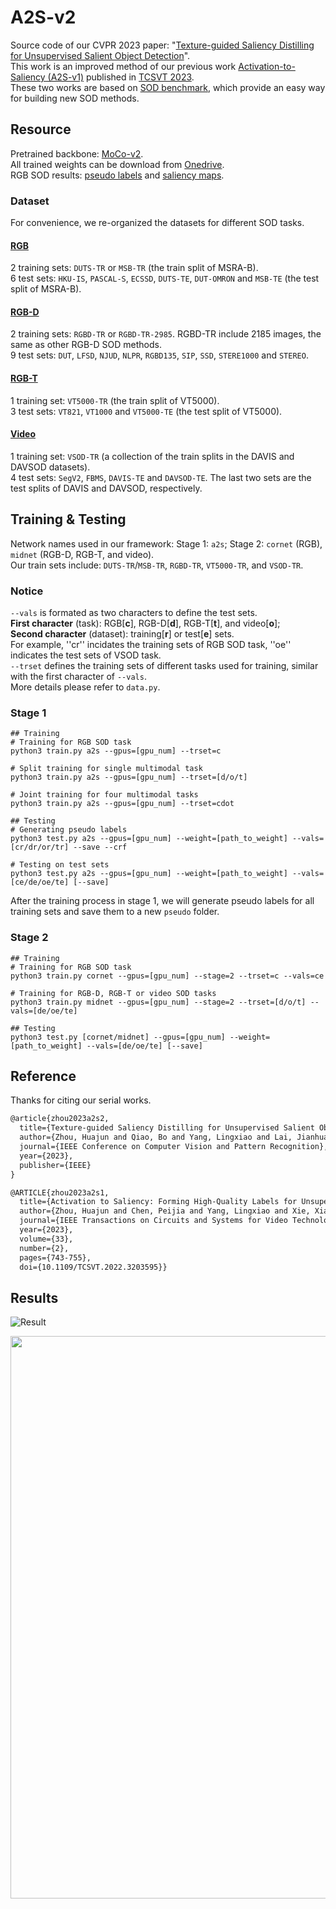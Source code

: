 # A2S-v2

Source code of our CVPR 2023 paper: "[Texture-guided Saliency Distilling for Unsupervised Salient Object Detection](https://arxiv.org/abs/2207.05921)".    
This work is an improved method of our previous work [Activation-to-Saliency (A2S-v1)](https://github.com/moothes/A2S-USOD) published in [TCSVT 2023](https://ieeexplore.ieee.org/document/9875351).  
These two works are based on [SOD benchmark](https://github.com/moothes/SALOD), which provide an easy way for building new SOD methods. 

## Resource
Pretrained backbone: [MoCo-v2](https://github.com/facebookresearch/moco).  
All trained weights can be download from [Onedrive](https://drive.google.com/drive/folders/1noB7bVjqJqFAYQubTLU_tyF6GkgLZT7z?usp=sharing).  
RGB SOD results: [pseudo labels](https://drive.google.com/drive/folders/1agLC1iNoONw008jaqEvfRalrBWFWIAL4?usp=sharing) and [saliency maps](https://drive.google.com/drive/folders/15YOcPQ5vzBqlk50DEEVuBXSo5YzqpT89?usp=sharing).  

 ### Dataset
 For convenience, we re-organized the datasets for different SOD tasks.  
 #### [RGB](https://drive.google.com/file/d/17X4SiSVuBmqkvQJe_ScVARKPM_vgvCOi/view?usp=sharing)
 2 training sets: ```DUTS-TR``` or ```MSB-TR``` (the train split of MSRA-B).  
 6 test sets: ```HKU-IS```, ```PASCAL-S```, ```ECSSD```, ```DUTS-TE```, ```DUT-OMRON``` and ```MSB-TE``` (the test split of MSRA-B).  
 #### [RGB-D](https://drive.google.com/file/d/1mvlkHBqpDal3Ce_gxqZWLzBg4QVWY64U/view?usp=sharing)
 2 training sets: ```RGBD-TR``` or ```RGBD-TR-2985```. RGBD-TR include 2185 images, the same as other RGB-D SOD methods.  
 9 test sets: ```DUT```, ```LFSD```, ```NJUD```, ```NLPR```, ```RGBD135```, ```SIP```, ```SSD```, ```STERE1000``` and ```STEREO```.  
 #### [RGB-T](https://drive.google.com/file/d/1W-jp9dzUJbWrF6PphKeVk8sLOUiuKT56/view?usp=sharing)
 1 training set: ```VT5000-TR``` (the train split of VT5000).  
 3 test sets: ```VT821```, ```VT1000``` and ```VT5000-TE``` (the test split of VT5000).  
 #### [Video](https://drive.google.com/file/d/1xDvoFflPdlhxR1WSEyrT3dBQLjWADujR/view?usp=sharing)
 1 training set: ```VSOD-TR``` (a collection of the train splits in the DAVIS and DAVSOD datasets).  
 4 test sets: ```SegV2```, ```FBMS```, ```DAVIS-TE``` and ```DAVSOD-TE```. The last two sets are the test splits of DAVIS and DAVSOD, respectively.  
 
 
 ## Training & Testing
 Network names used in our framework: Stage 1: ```a2s```; Stage 2: ```cornet``` (RGB), ```midnet``` (RGB-D, RGB-T, and video).  
 Our train sets include: ```DUTS-TR```/```MSB-TR```, ```RGBD-TR```, ```VT5000-TR```, and ```VSOD-TR```.
 
 ### Notice
 ```--vals``` is formated as two characters to define the test sets.   
 **First character** (task): RGB[**c**], RGB-D[**d**], RGB-T[**t**], and video[**o**];   
 **Second character** (dataset): training[**r**] or test[**e**] sets.  
 For example, ''cr'' incidates the training sets of RGB SOD task, ''oe'' indicates the test sets of VSOD task.   
 ```--trset``` defines the training sets of different tasks used for training, similar with the first character of ```--vals```.  
 More details please refer to ```data.py```.
 
 ### Stage 1
 ```
 ## Training
 # Training for RGB SOD task
 python3 train.py a2s --gpus=[gpu_num] --trset=c
 
 # Split training for single multimodal task
 python3 train.py a2s --gpus=[gpu_num] --trset=[d/o/t]
 
 # Joint training for four multimodal tasks
 python3 train.py a2s --gpus=[gpu_num] --trset=cdot
 
 ## Testing
 # Generating pseudo labels
 python3 test.py a2s --gpus=[gpu_num] --weight=[path_to_weight] --vals=[cr/dr/or/tr] --save --crf
 
 # Testing on test sets
 python3 test.py a2s --gpus=[gpu_num] --weight=[path_to_weight] --vals=[ce/de/oe/te] [--save]
 ```
 
 After the training process in stage 1, we will generate pseudo labels for all training sets and save them to a new ```pseudo``` folder.
 
 ### Stage 2
 ```
 ## Training
 # Training for RGB SOD task
 python3 train.py cornet --gpus=[gpu_num] --stage=2 --trset=c --vals=ce
 
 # Training for RGB-D, RGB-T or video SOD tasks
 python3 train.py midnet --gpus=[gpu_num] --stage=2 --trset=[d/o/t] --vals=[de/oe/te]
 
 ## Testing
 python3 test.py [cornet/midnet] --gpus=[gpu_num] --weight=[path_to_weight] --vals=[de/oe/te] [--save]
 ```
## Reference 
Thanks for citing our serial works.
```xml
@article{zhou2023a2s2,
  title={Texture-guided Saliency Distilling for Unsupervised Salient Object Detection},
  author={Zhou, Huajun and Qiao, Bo and Yang, Lingxiao and Lai, Jianhuang and Xie, Xiaohua},
  journal={IEEE Conference on Computer Vision and Pattern Recognition},
  year={2023},
  publisher={IEEE}
}

@ARTICLE{zhou2023a2s1,
  title={Activation to Saliency: Forming High-Quality Labels for Unsupervised Salient Object Detection}, 
  author={Zhou, Huajun and Chen, Peijia and Yang, Lingxiao and Xie, Xiaohua and Lai, Jianhuang},
  journal={IEEE Transactions on Circuits and Systems for Video Technology}, 
  year={2023},
  volume={33},
  number={2},
  pages={743-755},
  doi={10.1109/TCSVT.2022.3203595}}
```

## Results
![Result](https://github.com/moothes/A2S-v2/blob/main/rgb.PNG)
 
<div align=center>
<img src="https://github.com/moothes/A2S-v2/blob/main/mm.PNG", width=900>
</div>



